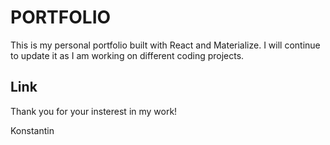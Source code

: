 # PORTFOLIO

This is my personal portfolio built with React and Materialize. 
I will continue to update it as I am working on different coding projects.


## Link




Thank you for your insterest in my work!

Konstantin